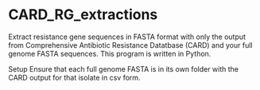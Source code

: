 # CARD_RG_extractions
Extract resistance gene sequences in FASTA format with only the output from Comprehensive Antibiotic Resistance Datatbase (CARD) and your full genome FASTA sequences. This program is written in Python.

Setup
  Ensure that each full genome FASTA is in its own folder with the CARD output for that isolate in csv form.
